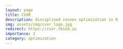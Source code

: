```yaml
---
layout: page
title: CVXR
description: disciplined convex optimization in R
img: assets/img/cvxr_logo.jpg
redirect: https://cvxr.rbind.io
importance: 1
category: optimization
---
```

